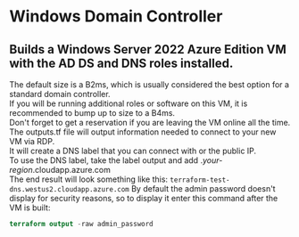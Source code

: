 # Windows Domain Controller
## Builds a Windows Server 2022 Azure Edition VM with the AD DS and DNS roles installed.  
The default size is a B2ms, which is usually considered the best option for a standard domain controller.  
If you will be running additional roles or software on this VM, it is recommended to bump up to size to a B4ms.  
Don't forget to get a reservation if you are leaving the VM online all the time.  
The outputs.tf file will output information needed to connect to your new VM via RDP.  
It will create a DNS label that you can connect with or the public IP.  
To use the DNS label, take the label output and add .*your-region*.cloudapp.azure.com  
The end result will look something like this: `terraform-test-dns.westus2.cloudapp.azure.com`
By default the admin password doesn't display for security reasons, so to display it enter this command after the VM is built:  
```terraform
terraform output -raw admin_password
```